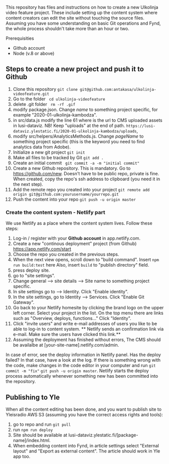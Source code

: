 This repository has files and instructions on how to create a new Ulkolinja video feature project. These include setting up the content system where content creators can edit the site without touching the source files. Assuming you have some understanding on basic Git operations and Fynd, the whole process shouldn't take more than an hour or two.  

Prerequisities

* Github account
* Node (v.8 or above)
 
## Steps to create a new project and push it to Github 

1. Clone this repository  ```git clone git@github.com:antakasa/ulkolinja-videofeature.git```
2. Go to the folder ``` cd ulkolinja-videofeature```
3.  delete .git folder ``` rm -rf .gif```
4.  modify package.json.  Change *name* to something project specific, for example "2020-01-ulkolinja-kambodza".
5.  in src/data.js modify the line 61 where is the url to CMS uploaded assets in lusi-dataviz. NB! Keep "uploads" at the end of path. ```https://lusi-dataviz.ylestatic.fi/2020-01-ulkolinja-kambodza/uploads```,
6. modify src/helpers/AnalyticsMethods.js. Change *pageName* to something project specific (this is the keyword you need to find analytics data from Adobe). 
7. Initialize a new git project ```git init```
8. Make all files to be tracked by Git ```git add . ```
9. Create an initial commit ``` git commit -a -m "initial commit"```
10. Create a new Github repository. This is mandatory. Go to https://github.com/new. Doesn't have to be public repo, private is fine. When created, copy the repo's ssh address to clipboard (you need it in the next step). 
11. Add the remote repo you created into your project ```git remote add origin git@github.com:yourusername/yourrepo.git``` 
12. Push the content into your repo ```git push -u origin master ```

### Create the content system - Netlify part

We use Netlify as a place where the content system lives. Follow these steps:

1. Log-in / register with your **Github account** in app.netlify.com. 
2. Create a new "continous deployment" project (from Github) https://app.netlify.com/start
3. Choose the repo you created in the previous steps.
4. When the next view opens, scroll down to "build command". Insert ```npm run build:test``` here Also, insert ```build``` to "publish directory" field.  
5. press deploy site. 
6. go to "site settings".
7. Change general --> site details --> Site name to something project specific.
6. In site settings go to  --> Identity. Click "Enable identity".
7. In the site settings, go to Identity --> Services. Click "Enable Git Gateway".
8. Go back to your Netlify homesite by clicking the brand logo on the upper left corner. Select your project in the list.  On the top menu there are links such as "Overview, deploys, functions..." Click "Identity". 
9. Click "invite users" and write e-mail addresses of users you like to be able to log-in to content system. ** Netlify sends an confirmation link via e-mail. Make sure the users have clicked this link.**
10. Assuming the deployment has finished without errors, The CMS should be availalbe at [your-site-name].netlify.com/admin.

In case of error, see the deploy information in Netlify panel. Has the deploy failed? In that case, have a look at the log. If there is something wrong with the code, make changes in the code editor in your computer and run ```git commit -m "fix"``` ```git push -u origin master```. Netlify starts the deploy process automatically whenever something new has been committed into the repository. 

## Publishing to Yle

When all the content editing has been done, and you want to publish site to Yleisradio AWS S3 (assuming you have the correct access rights and tools):

1. go to repo and run ```git pull```
2. run ```npm run deploy```
3. Site should be available at lusi-dataviz.ylestatic.fi/[package-name]/index.html.
4. When embedding content into Fynd, in article settings select "External layout" and "Export as external content". The article should work in Yle app too. 
